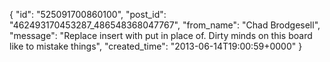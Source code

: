  {
   "id": "525091700860100",
   "post_id": "462493170453287_486548368047767",
   "from_name": "Chad Brodgesell",
   "message": "Replace insert with put in place of. Dirty minds on this board like to mistake things",
   "created_time": "2013-06-14T19:00:59+0000"
 }
